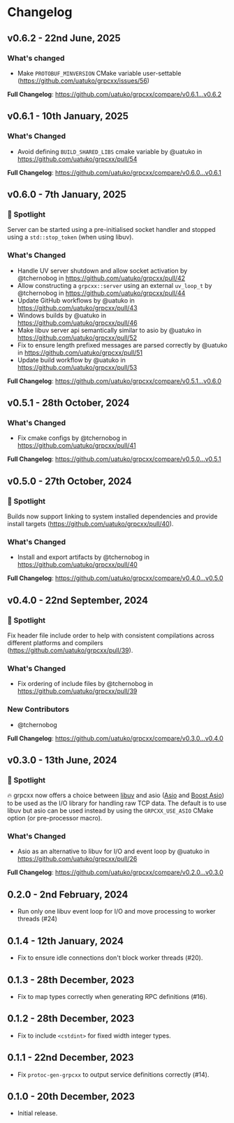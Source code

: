 # Changelog

## v0.6.2 - 22nd June, 2025

### What's changed

* Make `PROTOBUF_MINVERSION` CMake variable user-settable (https://github.com/uatuko/grpcxx/issues/56)

**Full Changelog**: https://github.com/uatuko/grpcxx/compare/v0.6.1...v0.6.2


## v0.6.1 - 10th January, 2025

### What's Changed
* Avoid defining `BUILD_SHARED_LIBS` cmake variable by @uatuko in https://github.com/uatuko/grpcxx/pull/54

**Full Changelog**: https://github.com/uatuko/grpcxx/compare/v0.6.0...v0.6.1


## v0.6.0 - 7th January, 2025

### 🔦 Spotlight
Server can be started using a pre-initialised socket handler and stopped using a `std::stop_token` (when using libuv).

### What's Changed
* Handle UV server shutdown and allow socket activation by @tchernobog in https://github.com/uatuko/grpcxx/pull/42
* Allow constructing a `grpcxx::server` using an external `uv_loop_t` by @tchernobog in https://github.com/uatuko/grpcxx/pull/44
* Update GitHub workflows by @uatuko in https://github.com/uatuko/grpcxx/pull/43
* Windows builds by @uatuko in https://github.com/uatuko/grpcxx/pull/46
* Make libuv server api semantically similar to asio by @uatuko in https://github.com/uatuko/grpcxx/pull/52
* Fix to ensure length prefixed messages are parsed correctly by @uatuko in https://github.com/uatuko/grpcxx/pull/51
* Update build workflow by @uatuko in https://github.com/uatuko/grpcxx/pull/53

**Full Changelog**: https://github.com/uatuko/grpcxx/compare/v0.5.1...v0.6.0


## v0.5.1 - 28th October, 2024

### What's Changed
* Fix cmake configs by @tchernobog in https://github.com/uatuko/grpcxx/pull/41

**Full Changelog**: https://github.com/uatuko/grpcxx/compare/v0.5.0...v0.5.1


## v0.5.0 - 27th October, 2024

### 🔦 Spotlight
Builds now support linking to system installed dependencies and provide install targets (https://github.com/uatuko/grpcxx/pull/40).

### What's Changed
* Install and export artifacts by @tchernobog in https://github.com/uatuko/grpcxx/pull/40

**Full Changelog**: https://github.com/uatuko/grpcxx/compare/v0.4.0...v0.5.0


## v0.4.0 - 22nd September, 2024

### 🔦 Spotlight
Fix header file include order to help with consistent compilations across different platforms and compilers (https://github.com/uatuko/grpcxx/pull/39).

### What's Changed
* Fix ordering of include files by @tchernobog in https://github.com/uatuko/grpcxx/pull/39

### New Contributors
* @tchernobog

**Full Changelog**: https://github.com/uatuko/grpcxx/compare/v0.3.0...v0.4.0


## v0.3.0 - 13th June, 2024

### 🔦 Spotlight
🔥 grpcxx now offers a choice between [libuv](https://libuv.org) and asio ([Asio](https://github.com/chriskohlhoff/asio)
and [Boost Asio](https://github.com/boostorg/asio)) to be used as the I/O library for handling raw TCP
data. The default is to use libuv but asio can be used instead by using the `GRPCXX_USE_ASIO` CMake
option (or pre-processor macro).

### What's Changed
* Asio as an alternative to libuv for I/O and event loop by @uatuko in https://github.com/uatuko/grpcxx/pull/26


**Full Changelog**: https://github.com/uatuko/grpcxx/compare/v0.2.0...v0.3.0


## 0.2.0 - 2nd February, 2024

* Run only one libuv event loop for I/O and move processing to worker threads (#24)

## 0.1.4 - 12th January, 2024

* Fix to ensure idle connections don't block worker threads (#20).

## 0.1.3 - 28th December, 2023

* Fix to map types correctly when generating RPC definitions (#16).

## 0.1.2 - 28th December, 2023

* Fix to include `<cstdint>` for fixed width integer types.

## 0.1.1 - 22nd December, 2023

* Fix `protoc-gen-grpcxx` to output service definitions correctly (#14).

## 0.1.0 - 20th December, 2023

* Initial release.
